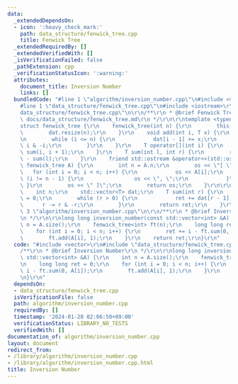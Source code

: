 ```yaml
---
data:
  _extendedDependsOn:
  - icon: ':heavy_check_mark:'
    path: data_structure/fenwick_tree.cpp
    title: Fenwick Tree
  _extendedRequiredBy: []
  _extendedVerifiedWith: []
  _isVerificationFailed: false
  _pathExtension: cpp
  _verificationStatusIcon: ':warning:'
  attributes:
    document_title: Inversion Number
    links: []
  bundledCode: "#line 1 \"algorithm/inversion_number.cpp\"\n#include <vector>\r\n\
    #line 1 \"data_structure/fenwick_tree.cpp\"\n#include <iostream>\r\n#line 3 \"\
    data_structure/fenwick_tree.cpp\"\n\r\n/**\r\n * @brief Fenwick Tree\r\n * @docs\
    \ docs/data_structure/fenwick_tree.md\r\n */\r\n\r\ntemplate <typename T>\r\n\
    struct fenwick_tree {\r\n    fenwick_tree(int n) {\r\n        this->n = n;\r\n\
    \        dat.resize(n);\r\n    }\r\n    void add(int i, T x) {\r\n        i++;\r\
    \n        while (i <= n) {\r\n            dat[i - 1] += x;\r\n            i +=\
    \ i & -i;\r\n        }\r\n    }\r\n    T operator[](int i) {\r\n        return\
    \ sum(i, i + 1);\r\n    }\r\n    T sum(int l, int r) {\r\n        return sum(r)\
    \ - sum(l);\r\n    }\r\n    friend std::ostream &operator<<(std::ostream &os,\
    \ fenwick_tree A) {\r\n        int n = A.n;\r\n        os << \"[ \";\r\n     \
    \   for (int i = 0; i < n; i++) {\r\n            os << A[i];\r\n            if\
    \ (i != n - 1) {\r\n                os << \", \";\r\n            }\r\n       \
    \ }\r\n        os << \" ]\";\r\n        return os;\r\n    }\r\n\r\nprivate:\r\n\
    \    int n;\r\n    std::vector<T> dat;\r\n    T sum(int r) {\r\n        T ret\
    \ = 0;\r\n        while (r > 0) {\r\n            ret += dat[r - 1];\r\n      \
    \      r -= r & -r;\r\n        }\r\n        return ret;\r\n    }\r\n};\n#line\
    \ 3 \"algorithm/inversion_number.cpp\"\n\r\n/**\r\n * @brief Inversion Number\r\
    \n */\r\n\r\nlong long inversion_number(const std::vector<int> &A) {\r\n    int\
    \ n = A.size();\r\n    fenwick_tree<int> ft(n);\r\n    long long ret = 0;\r\n\
    \    for (int i = 0; i < n; i++) {\r\n        ret += i - ft.sum(0, A[i]);\r\n\
    \        ft.add(A[i], 1);\r\n    }\r\n    return ret;\r\n}\r\n"
  code: "#include <vector>\r\n#include \"data_structure/fenwick_tree.cpp\"\r\n\r\n\
    /**\r\n * @brief Inversion Number\r\n */\r\n\r\nlong long inversion_number(const\
    \ std::vector<int> &A) {\r\n    int n = A.size();\r\n    fenwick_tree<int> ft(n);\r\
    \n    long long ret = 0;\r\n    for (int i = 0; i < n; i++) {\r\n        ret +=\
    \ i - ft.sum(0, A[i]);\r\n        ft.add(A[i], 1);\r\n    }\r\n    return ret;\r\
    \n}\r\n"
  dependsOn:
  - data_structure/fenwick_tree.cpp
  isVerificationFile: false
  path: algorithm/inversion_number.cpp
  requiredBy: []
  timestamp: '2024-01-28 02:06:50+09:00'
  verificationStatus: LIBRARY_NO_TESTS
  verifiedWith: []
documentation_of: algorithm/inversion_number.cpp
layout: document
redirect_from:
- /library/algorithm/inversion_number.cpp
- /library/algorithm/inversion_number.cpp.html
title: Inversion Number
---
```

